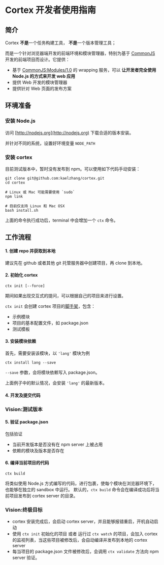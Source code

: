 # Cortex 开发者使用指南


## 简介

Cortex **不是**一个任务构建工具， **不是**一个版本管理工具；

而是一个针对浏览器端开发的前端环境和模块管理器，特别为基于 [CommonJS](http://wiki.commonjs.org) 开发的前端项目而设计。它提供：

- 基于 [CommonJS:Modules/1.0](http://wiki.commonjs.org/wiki/Modules/1.0) 的 wrapping 服务，可以 **让开发者完全使用 Node.js 的方式来开发 web 应用**
- 提供 Web 开发的模块管理器
- 提供针对 Web 页面的发布方案


## 环境准备

### 安装 Node.js

访问 [http://nodejs.org](http://nodejs.org) 下载合适的版本安装。

并针对不同的系统，设置好环境变量 `NODE_PATH`

### 安装 cortex

目前测试版本中，暂时没有发布到 npm。可以使用如下代码手动安装：

	git clone git@github.com:kaelzhang/cortex.git
	cd cortex
	
	# Linux 或 Mac 可能需要使用 `sudo`
	npm link
	
	# 目前仅支持 Linux 和 Mac OSX
	bash install.sh
	
上面的命令执行成功后，terminal 中会增加一个 `ctx` 命令。

## 工作流程


#### 1. 创建 repo 并获取到本地

建议先在 github 或者其他 git 托管服务器中创建项目，再 clone 到本地。

#### 2. 初始化 cortex


	ctx init [--force]
	
期间如果出现交互式的提问，可以根据自己的项目来进行设置。

`ctx init` 会创建 cortex 项目的[脚手架](http://en.wikipedia.org/wiki/Scaffold_\(programming\))，包含：

- 示例模块
- 项目的基本配置文件，如 package.json
- 测试模板

#### 3. 安装模块依赖

首先，需要安装该模块，以 `'lang'` 模块为例

	ctx install lang --save
	
`--save` 参数，会将模块依赖写入 package.json。

上面例子中的默认情况，会安装 `'lang'` 的最新版本。

#### 4. 开发及提交代码

### Vision:测试版本


#### 5. 验证 package.json

包括验证

- 当前开发版本是否没有在 npm server 上被占用
- 依赖的模块及版本是否存在

#### 6. 编译当前项目的代码

	ctx build

将类似使用 Node.js 方式编写的代码，进行包裹，使每个模块在浏览器环境下，也能够在独立的 sandbox 中运行。
默认的，`ctx build` 命令会在编译成功后将当前项目发布到 cortex server 的目录。


### Vision:终极目标
- cortex 安装完成后，会启动 cortex server，并且能够报错重启，开机自动启动
- 使用 `ctx init` 初始化的项目 或者 运行过 `ctx watch` 的项目，会加入 cortex 的监视列表，当这些项目被修改后，会自动编译并发布到本地的 cortex server
- 每当项目的 package.json 文件被修改后，会调用 `ctx validate` 方法向 npm server 验证。


